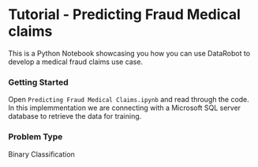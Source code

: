 # Tutorial - Predicting Fraud Medical claims

This is a Python Notebook showcasing you how you can use DataRobot to develop a medical fraud claims use case.

### Getting Started

Open `Predicting Fraud Medical Claims.ipynb` and read through the code. In this implemmentation we are connecting with a Microsoft SQL server database to retrieve the data for training.


### Problem Type
Binary Classification
